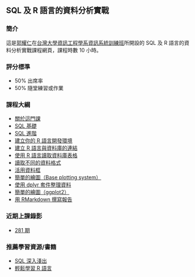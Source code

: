 ## SQL 及 R 語言的資料分析實戰

### 簡介

這是[郭耀仁](https://www.facebook.com/yaojen.kuo.1)在[台灣大學資訊工程學系資訊系統訓練班](https://www.csie.ntu.edu.tw/train/)所開設的 SQL 及 R 語言的資料分析實戰課程網頁，課程時數 10 小時。

### 評分標準

- 50% 出席率
- 50% 隨堂練習或作業

### 課程大綱

- [關於這門課](http://yaojenkuo.io/r-sql-train/chapter00.html)
- [SQL 基礎](http://yaojenkuo.io/r-sql-train/chapter01.slides.html)
- [SQL 進階](http://yaojenkuo.io/r-sql-train/chapter02.slides.html)
- [建立你的 R 語言開發環境](http://yaojenkuo.io/r_programming/ch1)
- [建立 R 語言與資料庫的連結](http://yaojenkuo.io/r-sql-train/chapter03.slides.html)
- [使用 R 語言讀取資料庫表格](http://yaojenkuo.io/r-sql-train/chapter04.slides.html)
- [讀取不同的資料格式](http://yaojenkuo.io/r_programming/ch6)
- [活用資料框](http://yaojenkuo.io/r_programming/ch7)
- [簡單的繪圖（Base plotting system）](http://yaojenkuo.io/r_programming/ch3)
- [使用 dplyr 套件整理資料](http://yaojenkuo.io/r_programming/ch14)
- [簡單的繪圖（ggplot2）](http://yaojenkuo.io/r_programming/ch5)
- [用 RMarkdown 撰寫報告](http://yaojenkuo.io/r_programming/ch10)

### 近期上課錄影

- [281 期](https://www.youtube.com/playlist?list=PLEq7iw5uOtuW8Baw4NYZc6VjKBt7kySXH)

### 推薦學習資源/書籍

- [SQL 深入淺出](http://www.books.com.tw/products/0010391205)
- [輕鬆學習 R 語言](https://www.learn-r-the-easy-way.tw/)